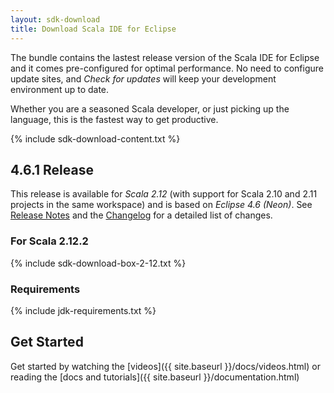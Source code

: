 ```yaml
---
layout: sdk-download
title: Download Scala IDE for Eclipse
---
```


The bundle contains the lastest release version of the Scala IDE for Eclipse and it comes pre-configured
for optimal performance. No need to configure update sites, and *Check for updates* will keep your
development environment up to date.

Whether you are a seasoned Scala developer, or just picking up the language, this is the fastest way to get productive.

{% include sdk-download-content.txt %}

## 4.6.1 Release

This release is available for *Scala 2.12* (with support for Scala 2.10 and 2.11 projects in the same workspace)
and is based on *Eclipse 4.6 (Neon)*. See [Release Notes][relnotes] and the [Changelog][clog] for a detailed list of changes.

### For Scala 2.12.2
{% include sdk-download-box-2-12.txt %}

### Requirements
{% include jdk-requirements.txt %}

## Get Started

Get started by watching the [videos]({{ site.baseurl }}/docs/videos.html) or reading the [docs and tutorials]({{ site.baseurl }}/documentation.html)

[clog]: /docs/changelog.html
[relnotes]: /blog/release-notes-4.6.1-vfinal.html

